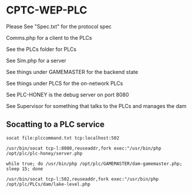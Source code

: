 # CPTC-WEP-PLC

Please See "Spec.txt" for the protocol spec

Comms.php for a client to the PLCs

See the PLCs folder for PLCs

See Sim.php for a server

See things under GAMEMASTER for the backend state

See things under PLCS for the on-network PLCs

See PLC-HONEY is the debug server on port 8080

See Supervisor for something that talks to the PLCs and manages the dam

## Socatting to a PLC service
`socat file:plccommand.txt tcp:localhost:502`

`/usr/bin/socat tcp-l:8080,reuseaddr,fork exec:"/usr/bin/php /opt/plc/plc-honey/server.php`

`while true; do /usr/bin/php /opt/plc/GAMEMASTER/dam-gamemaster.php; sleep 15; done`

`/usr/bin/socat tcp-l:502,reuseaddr,fork exec:"/usr/bin/php /opt/plc/PLCs/dam/lake-level.php`

